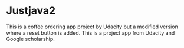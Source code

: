 # Justjava2
This is a coffee ordering app project by Udacity but a modified version where a reset button is added. 
This is a project app from Udacity and Google scholarship.
